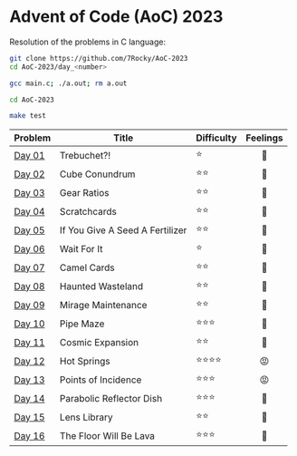 # Advent of Code (AoC) 2023

Resolution of the problems in C language:

```bash
git clone https://github.com/7Rocky/AoC-2023
cd AoC-2023/day_<number>

gcc main.c; ./a.out; rm a.out
```

```bash
cd AoC-2023

make test
```

| Problem          | Title                           | Difficulty                     | Feelings         |
| ---------------- | ------------------------------- | ------------------------------ |:----------------:|
| [Day 01](day_01) | Trebuchet?!                     | :star:                         | :shrug:          |
| [Day 02](day_02) | Cube Conundrum                  | :star::star:                   | :thinking:       |
| [Day 03](day_03) | Gear Ratios                     | :star::star:                   | :shrug:          |
| [Day 04](day_04) | Scratchcards                    | :star::star:                   | :thinking:       |
| [Day 05](day_05) | If You Give A Seed A Fertilizer | :star::star:                   | :raised_eyebrow: |
| [Day 06](day_06) | Wait For It                     | :star:                         | :shrug:          |
| [Day 07](day_07) | Camel Cards                     | :star::star:                   | :star_struck:    |
| [Day 08](day_08) | Haunted Wasteland               | :star::star:                   | :blue_heart:     |
| [Day 09](day_09) | Mirage Maintenance              | :star::star:                   | :blue_heart:     |
| [Day 10](day_10) | Pipe Maze                       | :star::star::star:             | :blue_heart:     |
| [Day 11](day_11) | Cosmic Expansion                | :star::star:                   | :star_struck:    |
| [Day 12](day_12) | Hot Springs                     | :star::star::star::star:       | :rage:           |
| [Day 13](day_13) | Points of Incidence             | :star::star::star:             | :rage:           |
| [Day 14](day_14) | Parabolic Reflector Dish        | :star::star::star:             | :star_struck:    |
| [Day 15](day_15) | Lens Library                    | :star::star:                   | :blue_heart:     |
| [Day 16](day_16) | The Floor Will Be Lava          | :star::star::star:             | :raised_eyebrow: |
